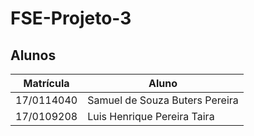 # FSE-Projeto-3
## Alunos
|Matrícula | Aluno |
| -- | -- |
| 17/0114040  |  Samuel de Souza Buters Pereira |
| 17/0109208  |  Luis Henrique Pereira Taira |
